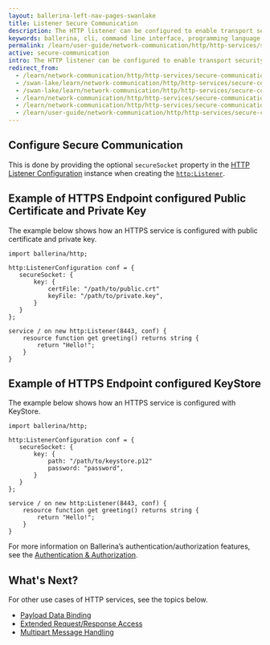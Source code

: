 ```yaml
---
layout: ballerina-left-nav-pages-swanlake
title: Listener Secure Communication
description: The HTTP listener can be configured to enable transport security to restrict to HTTPS clients for communication. 
keywords: ballerina, cli, command line interface, programming language
permalink: /learn/user-guide/network-communication/http/http-services/secure-communication/
active: secure-communication
intro: The HTTP listener can be configured to enable transport security to restrict to HTTPS clients for communication. 
redirect_from:
  - /learn/network-communication/http/http-services/secure-communication
  - /swan-lake/learn/network-communication/http/http-services/secure-communication/
  - /swan-lake/learn/network-communication/http/http-services/secure-communication
  - /learn/network-communication/http/http-services/secure-communication/
  - /learn/network-communication/http/http-services/secure-communication/
  - /learn/user-guide/network-communication/http/http-services/secure-communication
---
```


## Configure Secure Communication

This is done by providing the optional `secureSocket` property in the [HTTP Listener Configuration](/learn/api-docs/ballerina/#/ballerina/http/latest/http/records/ListenerConfiguration) instance when creating the [`http:Listener`](/learn/api-docs/ballerina/#/ballerina/http/latest/http/listeners/Listener).

## Example of HTTPS Endpoint configured Public Certificate and Private Key

The example below shows how an HTTPS service is configured with public certificate and private key.

```ballerina
import ballerina/http;
 
http:ListenerConfiguration conf = {
   secureSocket: {
       key: {
           certFile: "/path/to/public.crt"
           keyFile: "/path/to/private.key",
       }
   }
};
 
service / on new http:Listener(8443, conf) {
    resource function get greeting() returns string {
        return "Hello!";
    }
}
```

## Example of HTTPS Endpoint configured KeyStore

The example below shows how an HTTPS service is configured with KeyStore.

```ballerina
import ballerina/http;
 
http:ListenerConfiguration conf = {
   secureSocket: {
       key: {
           path: "/path/to/keystore.p12"
           password: "password",
       }
   }
};
 
service / on new http:Listener(8443, conf) {
    resource function get greeting() returns string {
        return "Hello!";
    }
}
```

For more information on Ballerina’s authentication/authorization features, see the [Authentication & Authorization](/learn/user-guide/security/authentication-and-authorization/).

## What's Next?

For other use cases of HTTP services, see the topics below.

- [Payload Data Binding](/learn/network-communication/http/http-services/payload-data-binding/)
- [Extended Request/Response Access](/learn/network-communication/http/http-services/extended-request-response-access/)
- [Multipart Message Handling](/learn/network-communication/http/http-services/multipart-message-handling/)

<style> #tree-expand-all, #tree-collapse-all, .cTocElements {display:none;} .cGitButtonContainer {padding-left: 40px;} </style>